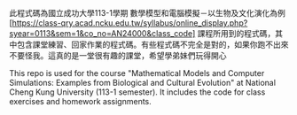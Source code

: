 此程式碼為國立成功大學113-1學期 數學模型和電腦模擬－以生物及文化演化為例[https://class-qry.acad.ncku.edu.tw/syllabus/online_display.php?syear=0113&sem=1&co_no=AN24000&class_code] 課程所用到的程式碼，其中包含課堂練習、回家作業的程式碼。有些程式碼不完全是對的，如果你跑不出來不要怪我。這真的是一堂很有趣的課堂，希望學弟妹們玩得開心

This repo is used for the course "Mathematical Models and Computer Simulations: Examples from Biological and Cultural Evolution" at National Cheng Kung University (113-1 semester). It includes the code for class exercises and homework assignments.
